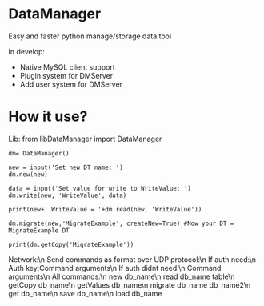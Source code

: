 # DataManager
Easy and faster python manage/storage data tool

In develop:
  - Native MySQL client support
  - Plugin system for DMServer
  - Add user system for DMServer

# How it use?
Lib:
    from libDataManager import DataManager
    
    dm= DataManager()

    new = input('Set new DT name: ')
    dm.new(new)

    data = input('Set value for write to WriteValue: ')
    dm.write(new, 'WriteValue', data)

    print(new+' WriteValue = '+dm.read(new, 'WriteValue'))

    dm.migrate(new,'MigrateExample', createNew=True) #Now your DT = MigrateExample DT

    print(dm.getCopy('MigrateExample'))
    
Network:\n
  Send commands as format over UDP protocol:\n
  If auth need:\n
    Auth key;Command arguments\n
  If auth didnt need:\n
    Command arguments\n
  All commands:\n
    new db_name\n
    read db_name table\n
    getCopy db_name\n
    getValues db_name\n
    migrate db_name db_name2\n
    get db_name\n
    save db_name\n
    load db_name

